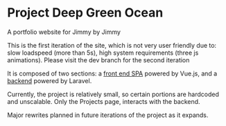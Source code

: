 # Project Deep Green Ocean
A portfolio website for Jimmy by Jimmy

This is the first iteration of the site, which is not very user friendly
due to: slow loadspeed (more than 5s), high system requirements (three js animations).
Please visit the dev branch for the second iteration

It is composed of two sections: a
[front end SPA](https://bitbucket.org/Rocket-Fish/project-deep-green/src/840a607548eddb0e7b15bfd2e910636d075cc0fb/resources/js/?at=master) powered by Vue.js,
and a
[backend](https://bitbucket.org/Rocket-Fish/project-deep-green/src/840a607548eddb0e7b15bfd2e910636d075cc0fb/resources/views/?at=master) powered by Laravel.

Currently, the project is relatively small, so certain portions are hardcoded
and unscalable. Only the Projects page, interacts with the backend.

Major rewrites planned in future iterations of the project as it expands.

